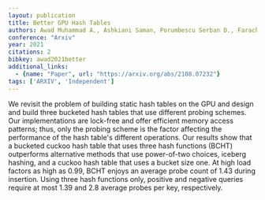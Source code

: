 ```yaml
---
layout: publication
title: Better GPU Hash Tables
authors: Awad Muhammad A., Ashkiani Saman, Porumbescu Serban D., Farach-colton Martín, Owens John D.
conference: "Arxiv"
year: 2021
citations: 2
bibkey: awad2021better
additional_links:
  - {name: "Paper", url: "https://arxiv.org/abs/2108.07232"}
tags: ['ARXIV', 'Independent']
---
```

We revisit the problem of building static hash tables on the GPU and design
and build three bucketed hash tables that use different probing schemes. Our
implementations are lock-free and offer efficient memory access patterns; thus,
only the probing scheme is the factor affecting the performance of the hash
table's different operations. Our results show that a bucketed cuckoo hash
table that uses three hash functions (BCHT) outperforms alternative methods
that use power-of-two choices, iceberg hashing, and a cuckoo hash table that
uses a bucket size one. At high load factors as high as 0.99, BCHT enjoys an
average probe count of 1.43 during insertion. Using three hash functions only,
positive and negative queries require at most 1.39 and 2.8 average probes per
key, respectively.
